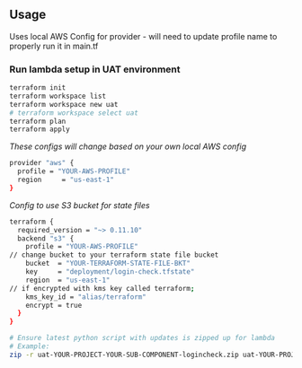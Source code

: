 ## Usage
Uses local AWS Config for provider - will need to update profile name to properly run it in main.tf


### Run lambda setup in UAT environment
```bash
terraform init
terraform workspace list
terraform workspace new uat
# terraform workspace select uat
terraform plan
terraform apply
```


*These configs will change based on your own local AWS config*

```bash
provider "aws" {
  profile = "YOUR-AWS-PROFILE"
  region     = "us-east-1"
}
```

*Config to use S3 bucket for state files*

```bash
terraform {
  required_version = "~> 0.11.10"
  backend "s3" {
    profile = "YOUR-AWS-PROFILE"
// change bucket to your terraform state file bucket
    bucket  = "YOUR-TERRAFORM-STATE-FILE-BKT" 
    key     = "deployment/login-check.tfstate"
    region  = "us-east-1"
// if encrypted with kms key called terraform;
    kms_key_id = "alias/terraform"
    encrypt = true
  }
}

# Ensure latest python script with updates is zipped up for lambda
# Example:  
zip -r uat-YOUR-PROJECT-YOUR-SUB-COMPONENT-logincheck.zip uat-YOUR-PROJECT-YOUR-SUB-COMPONENT-logincheck.py
```


